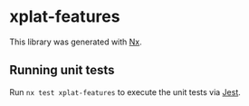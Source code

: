 # xplat-features

This library was generated with [Nx](https://nx.dev).

## Running unit tests

Run `nx test xplat-features` to execute the unit tests via [Jest](https://jestjs.io).
